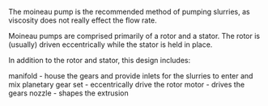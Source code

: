 The moineau pump is the recommended method of pumping slurries, as viscosity does not really effect the flow rate.

Moineau pumps are comprised primarily of a rotor and a stator. The rotor is (usually) driven eccentrically while the stator is held in place.


In addition to the rotor and stator, this design includes:

manifold - house the gears and provide inlets for the slurries to enter and mix
planetary gear set - eccentrically drive the rotor
motor - drives the gears
nozzle - shapes the extrusion
